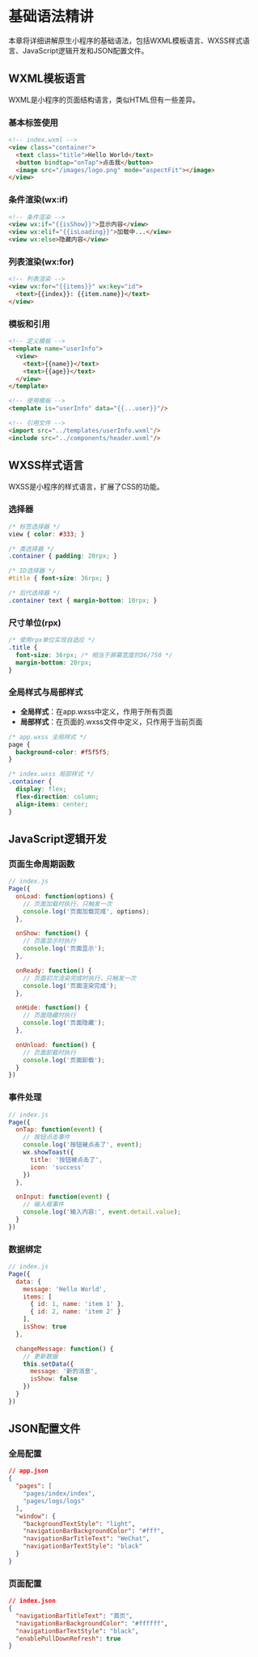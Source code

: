 # 基础语法精讲

本章将详细讲解原生小程序的基础语法，包括WXML模板语言、WXSS样式语言、JavaScript逻辑开发和JSON配置文件。

##  WXML模板语言

WXML是小程序的页面结构语言，类似HTML但有一些差异。

###  基本标签使用

```html
<!-- index.wxml -->
<view class="container">
  <text class="title">Hello World</text>
  <button bindtap="onTap">点击我</button>
  <image src="/images/logo.png" mode="aspectFit"></image>
</view>
```

### 条件渲染(wx:if)

```html
<!-- 条件渲染 -->
<view wx:if="{{isShow}}">显示内容</view>
<view wx:elif="{{isLoading}}">加载中...</view>
<view wx:else>隐藏内容</view>
```

### 列表渲染(wx:for)

```html
<!-- 列表渲染 -->
<view wx:for="{{items}}" wx:key="id">
  <text>{{index}}: {{item.name}}</text>
</view>
```

###  模板和引用

```html
<!-- 定义模板 -->
<template name="userInfo">
  <view>
    <text>{{name}}</text>
    <text>{{age}}</text>
  </view>
</template>

<!-- 使用模板 -->
<template is="userInfo" data="{{...user}}"/>

<!-- 引用文件 -->
<import src="../templates/userInfo.wxml"/>
<include src="../components/header.wxml"/>
```

##  WXSS样式语言

WXSS是小程序的样式语言，扩展了CSS的功能。

### 选择器

```css
/* 标签选择器 */
view { color: #333; }

/* 类选择器 */
.container { padding: 20rpx; }

/* ID选择器 */
#title { font-size: 36rpx; }

/* 后代选择器 */
.container text { margin-bottom: 10rpx; }
```

### 尺寸单位(rpx)

```css
/* 使用rpx单位实现自适应 */
.title {
  font-size: 36rpx; /* 相当于屏幕宽度的36/750 */
  margin-bottom: 20rpx;
}
```

### 全局样式与局部样式  

- **全局样式**：在app.wxss中定义，作用于所有页面
- **局部样式**：在页面的.wxss文件中定义，只作用于当前页面

```css
/* app.wxss 全局样式 */
page {
  background-color: #f5f5f5;
}

/* index.wxss 局部样式 */
.container {
  display: flex;
  flex-direction: column;
  align-items: center;
}
```

##  JavaScript逻辑开发

### 页面生命周期函数

```javascript
// index.js
Page({
  onLoad: function(options) {
    // 页面加载时执行，只触发一次
    console.log('页面加载完成', options);
  },

  onShow: function() {
    // 页面显示时执行
    console.log('页面显示');
  },

  onReady: function() {
    // 页面初次渲染完成时执行，只触发一次
    console.log('页面渲染完成');
  },

  onHide: function() {
    // 页面隐藏时执行
    console.log('页面隐藏');
  },

  onUnload: function() {
    // 页面卸载时执行
    console.log('页面卸载');
  }
})
```

### 事件处理

```javascript
// index.js
Page({
  onTap: function(event) {
    // 按钮点击事件
    console.log('按钮被点击了', event);
    wx.showToast({
      title: '按钮被点击了',
      icon: 'success'
    })
  },

  onInput: function(event) {
    // 输入框事件
    console.log('输入内容:', event.detail.value);
  }
})
```

### 数据绑定

```javascript
// index.js
Page({
  data: {
    message: 'Hello World',
    items: [
      { id: 1, name: 'item 1' },
      { id: 2, name: 'item 2' }
    ],
    isShow: true
  },

  changeMessage: function() {
    // 更新数据
    this.setData({
      message: '新的消息',
      isShow: false
    })
  }
})
```

##  JSON配置文件

### 全局配置

```json
// app.json
{
  "pages": [
    "pages/index/index",
    "pages/logs/logs"
  ],
  "window": {
    "backgroundTextStyle": "light",
    "navigationBarBackgroundColor": "#fff",
    "navigationBarTitleText": "WeChat",
    "navigationBarTextStyle": "black"
  }
}
```

### 页面配置

```json
// index.json
{
  "navigationBarTitleText": "首页",
  "navigationBarBackgroundColor": "#ffffff",
  "navigationBarTextStyle": "black",
  "enablePullDownRefresh": true
}
```